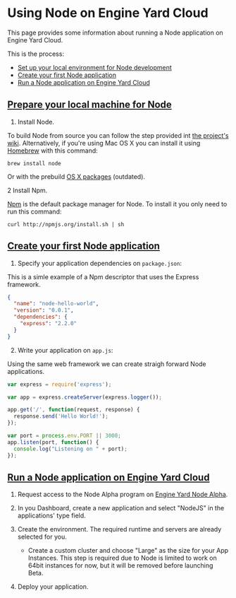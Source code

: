 # Using Node on Engine Yard Cloud

This page provides some information about running a Node application on Engine Yard Cloud.

This is the process:

* [Set up your local environment for Node development][1]
* [Create your first Node application][2]
* [Run a Node application on Engine Yard Cloud][3]

<a href="#topic1"><h2 id="#topic1">Prepare your local machine for Node</h2></a>

1. Install Node.

  To build Node from source you can follow the step provided int [the project's wiki](https://github.com/joyent/node/wiki/Installation).
  Alternatively, if you're using Mac OS X you can install it using [Homebrew](http://mxcl.github.com/homebrew/) with this command:

    brew install node

  Or with the prebuild [OS X packages](https://sites.google.com/site/nodejsmacosx/) (outdated).

2 Install Npm.

  [Npm](http://npmjs.org/) is the default package manager for Node. To install it you only need to run this command:

    curl http://npmjs.org/install.sh | sh

<a href="#topic2"><h2 id="#topic2">Create your first Node application</h2></a>

1. Specify your application dependencies on `package.json`:

This is a simle example of a Npm descriptor that uses the Express framework.

```json
{
  "name": "node-hello-world",
  "version": "0.0.1",
  "dependencies": {
    "express": "2.2.0"
  }
}
```

2. Write your application on `app.js`:

Using the same web framework we can create straigh forward Node applications.

```javascript
var express = require('express');

var app = express.createServer(express.logger());

app.get('/', function(request, response) {
  response.send('Hello World!');
});

var port = process.env.PORT || 3000;
app.listen(port, function() {
  console.log("Listening on " + port);
});
```

<a href="#topic3"><h2 id="#topic3">Run a Node application on Engine Yard Cloud</h2></a>

1. Request access to the Node Alpha program on [Engine Yard Node Alpha]('#").

2. In you Dashboard, create a new application and select "NodeJS" in the applications' type field.

3. Create the environment. The required runtime and servers are already selected for you.

    - Create a custom cluster and choose "Large" as the size for your App Instances. This step is required due to Node is limited to work on 64bit instances for now, but it will be removed before launching Beta.

4. Deploy your application.

[1]: #topic1        "topic1"
[2]: #topic2        "topic2"
[3]: #topic3        "topic3"
